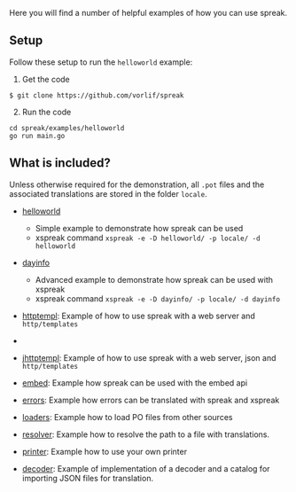 
Here you will find a number of helpful examples of how you can use spreak. 

## Setup

Follow these setup to run the `helloworld` example:

1. Get the code

  ```shell
  $ git clone https://github.com/vorlif/spreak
  ```

2. Run the code

  ```shell
  cd spreak/examples/helloworld
  go run main.go
  ```

## What is included?

Unless otherwise required for the demonstration, all `.pot` files and the associated translations are
stored in the folder `locale`.

* [helloworld](./helloworld/main.go)
  * Simple example to demonstrate how spreak can be used
  * xspreak command `xspreak -e -D helloworld/ -p locale/ -d helloworld`

* [dayinfo](./dayinfo/main.go)
  * Advanced example to demonstrate how spreak can be used with xspreak
  * xspreak command `xspreak -e -D dayinfo/ -p locale/ -d dayinfo`

* [httptempl](features/httptempl): Example of how to use spreak with a web server and `http/templates`
*
* [jhttptempl](features/jhttptempl): Example of how to use spreak with a web server, json and `http/templates`

* [embed](./features/embed/main.go): Example how spreak can be used with the embed api

* [errors](./features/errors/main.go): Example how errors can be translated with spreak and xspreak

* [loaders](./features/loaders/main.go): Example how to load PO files from other sources

* [resolver](./features/resolver/main.go): Example how to resolve the path to a file with translations.

* [printer](./features/printer/main.go): Example how to use your own printer

* [decoder](./features/decoder): Example of implementation of a decoder and a catalog for importing JSON files for translation.
